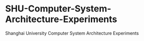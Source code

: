 # SHU-Computer-System-Architecture-Experiments
Shanghai University Computer System Architecture Experiments
